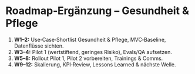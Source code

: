 # Roadmap‑Ergänzung – Gesundheit & Pflege
<ol>
  <li><b>W1–2:</b> Use‑Case‑Shortlist Gesundheit & Pflege, MVC‑Baseline, Datenflüsse sichten.</li>
  <li><b>W3–4:</b> Pilot 1 (wertstiftend, geringes Risiko), Evals/QA aufsetzen.</li>
  <li><b>W5–8:</b> Rollout Pilot 1, Pilot 2 vorbereiten, Trainings & Comms.</li>
  <li><b>W9–12:</b> Skalierung, KPI‑Review, Lessons Learned & nächste Welle.</li>
</ol>
